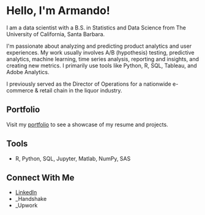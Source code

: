 # Hello, I'm Armando!

I am a data scientist with a B.S. in Statistics and Data Science from The University of California, Santa Barbara.

I'm passionate about analyzing and predicting product analytics and user experiences. My work usually involves A/B (hypothesis) testing, predictive analytics, machine learning, time series analysis, reporting and insights, and creating new metrics. 
I primarily use tools like Python, R, SQL, Tableau, and Adobe Analytics.

I previously served as the Director of Operations for a nationwide e-commerce & retail chain in the liquor industry.

## Portfolio
Visit my [portfolio](https://capybera-clarinet-z46d.squarespace.com) to see a showcase of my resume and projects.

## Tools
- R, Python, SQL, Jupyter, Matlab, NumPy, SAS

## Connect With Me
- [LinkedIn](https://www.linkedin.com/in/armando-uribe-636882303/)
- _Handshake
- _Upwork
